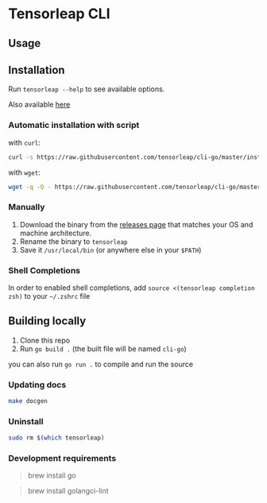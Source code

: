 # Tensorleap CLI

## Usage

## Installation
Run `tensorleap --help` to see available options.

Also available [here](docs/tensorleap.md)

### Automatic installation with script

with `curl`:
```sh
curl -s https://raw.githubusercontent.com/tensorleap/cli-go/master/install.sh | bash
```

with `wget`:
```sh
wget -q -O - https://raw.githubusercontent.com/tensorleap/cli-go/master/install.sh | bash
```

### Manually
1. Download the binary from the [releases page](https://github.com/tensorleap/cli-go/releases) that matches your OS and machine architecture.
2. Rename the binary to `tensorleap`
3. Save it `/usr/local/bin` (or anywhere else in your `$PATH`)

### Shell Completions
In order to enabled shell completions, add `source <(tensorleap completion zsh)` to your `~/.zshrc` file

## Building locally
1. Clone this repo
2. Run `go build .` (the built file will be named `cli-go`)

you can also run `go run .` to compile and run the source

### Updating docs 

```sh
make docgen
```

### Uninstall
```sh
sudo rm $(which tensorleap)
```

### Development requirements

> brew install go

> brew install golangci-lint
